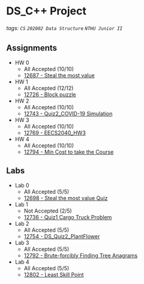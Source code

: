 # DS_C++ Project
###### tags: `CS` `202002 Data Structure` `NTHU Junior II`

## Assignments
- HW 0 
  - All Accepted (10/10)
  - [12687 - Steal the most value](http://140.114.86.238/contest/1940/)
- HW 1 
  - All Accepted (12/12)
  - [12726 - Block puzzle](http://140.114.86.238/contest/1979/)
- HW 2 
  - All Accepted (10/10)
  - [12743 - Quiz2_COVID-19 Simulation](https://acm.cs.nthu.edu.tw/problem/12743/)
- HW 3 
  - All Accepted (10/10)
  - [12769 - EECS2040_HW3](http://140.114.86.238/problem/12769/)
- HW 4
  - All Accepted (10/10)
  - [12794 - Min Cost to take the Course](http://140.114.86.238/problem/12794/)
## Labs
- Lab 0 
  - All Accepted (5/5)
  - [12698 - Steal the most value Quiz](https://acm.cs.nthu.edu.tw/contest/1956/)
- Lab 1
  - Not Accepted (2/5)
  - [12736 - Quiz1 Cargo Truck Problem](https://acm.cs.nthu.edu.tw/contest/1987/)
- Lab 2
  - All Accepted (5/5)
  - [12754 - DS_Quiz2_PlantFlower](http://140.114.86.238/problem/12754/)
- Lab 3
  - All Accepted (5/5)
  - [12792 - Brute-forcibly Finding Tree Anagrams](http://140.114.86.238/problem/12792/)
- Lab 4
  - All Accepted (5/5)
  - [12802 - Least Skill Point](http://140.114.86.238/problem/12802/)
